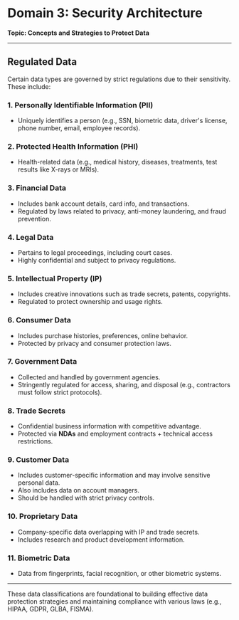 
# Domain 3: Security Architecture  
**Topic: Concepts and Strategies to Protect Data**

---

## Regulated Data

Certain data types are governed by strict regulations due to their sensitivity. These include:

### 1. **Personally Identifiable Information (PII)**
- Uniquely identifies a person (e.g., SSN, biometric data, driver's license, phone number, email, employee records).

### 2. **Protected Health Information (PHI)**
- Health-related data (e.g., medical history, diseases, treatments, test results like X-rays or MRIs).

### 3. **Financial Data**
- Includes bank account details, card info, and transactions.
- Regulated by laws related to privacy, anti-money laundering, and fraud prevention.

### 4. **Legal Data**
- Pertains to legal proceedings, including court cases.
- Highly confidential and subject to privacy regulations.

### 5. **Intellectual Property (IP)**
- Includes creative innovations such as trade secrets, patents, copyrights.
- Regulated to protect ownership and usage rights.

### 6. **Consumer Data**
- Includes purchase histories, preferences, online behavior.
- Protected by privacy and consumer protection laws.

### 7. **Government Data**
- Collected and handled by government agencies.
- Stringently regulated for access, sharing, and disposal (e.g., contractors must follow strict protocols).

### 8. **Trade Secrets**
- Confidential business information with competitive advantage.
- Protected via **NDAs** and employment contracts + technical access restrictions.

### 9. **Customer Data**
- Includes customer-specific information and may involve sensitive personal data.
- Also includes data on account managers.
- Should be handled with strict privacy controls.

### 10. **Proprietary Data**
- Company-specific data overlapping with IP and trade secrets.
- Includes research and product development information.

### 11. **Biometric Data**
- Data from fingerprints, facial recognition, or other biometric systems.

---

These data classifications are foundational to building effective data protection strategies and maintaining compliance with various laws (e.g., HIPAA, GDPR, GLBA, FISMA).
